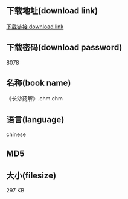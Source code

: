 ## 下载地址(download link)
[下载链接 download link](https://tutu365.netlify.app/?s=%E3%80%8A%E9%95%BF%E6%B2%99%E8%8D%AF%E8%A7%A3%E3%80%8B.chm)

## 下载密码(download password)
8078

## 名称(book name)
《长沙药解》.chm.chm

## 语言(language)
chinese

## MD5


## 大小(filesize)
297 KB
